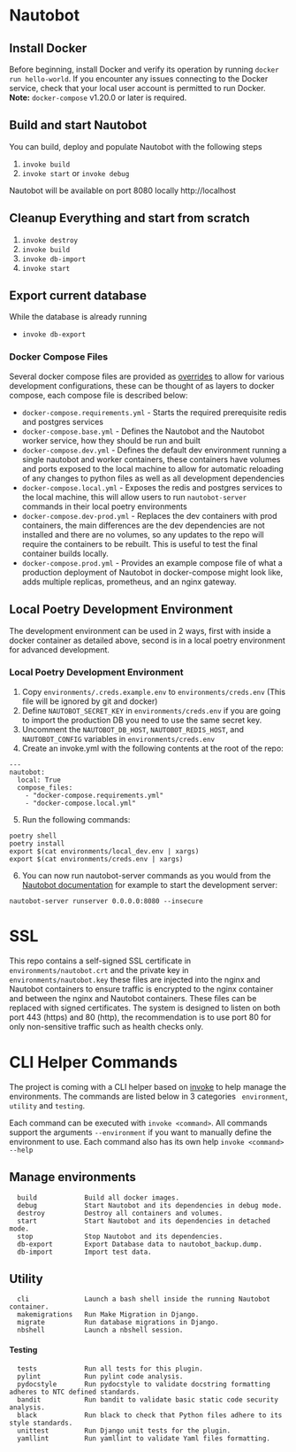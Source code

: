 
# Nautobot

## Install Docker

Before beginning, install Docker and verify its operation by running `docker run hello-world`. If you encounter any issues connecting to the Docker service, check that your local user account is permitted to run Docker. **Note:** `docker-compose` v1.20.0 or later is required.

## Build and start Nautobot

You can build, deploy and populate Nautobot with the following steps
1. `invoke build`
2. `invoke start` or `invoke debug`

Nautobot will be available on port 8080 locally http://localhost

## Cleanup Everything and start from scratch
1. `invoke destroy`
2. `invoke build`
3. `invoke db-import`
4. `invoke start`

## Export current database
While the database is already running
* `invoke db-export`

### Docker Compose Files

Several docker compose files are provided as [overrides](https://docs.docker.com/compose/extends/) to allow for various development configurations, these can be thought of as layers to docker compose, each compose file is described below:

- `docker-compose.requirements.yml` - Starts the required prerequisite redis and postgres services
- `docker-compose.base.yml` - Defines the Nautobot and the Nautobot worker service, how they should be run and built
- `docker-compose.dev.yml` - Defines the default dev environment running a single nautobot and worker containers, these containers have volumes and ports exposed to the local machine to allow for automatic reloading of any changes to python files as well as all development dependencies
- `docker-compose.local.yml` - Exposes the redis and postgres services to the local machine, this will allow users to run `nautobot-server` commands in their local poetry environments
- `docker-compose.dev-prod.yml` - Replaces the dev containers with prod containers, the main differences are the dev dependencies are not installed and there are no volumes, so any updates to the repo will require the containers to be rebuilt.  This is useful to test the final container builds locally.
- `docker-compose.prod.yml` - Provides an example compose file of what a production deployment of Nautobot in docker-compose might look like, adds multiple replicas, prometheus, and an nginx gateway.

## Local Poetry Development Environment

The development environment can be used in 2 ways, first with inside a docker container as detailed above, second is in a local poetry environment for advanced development.

### Local Poetry Development Environment

1.  Copy `environments/.creds.example.env` to `environments/creds.env` (This file will be ignored by git and docker)
2.  Define `NAUTOBOT_SECRET_KEY` in `environments/creds.env` if you are going to import the production DB you need to use the same secret key.
3.  Uncomment the `NAUTOBOT_DB_HOST`, `NAUTOBOT_REDIS_HOST`, and `NAUTOBOT_CONFIG` variables in `environments/creds.env`
4.  Create an invoke.yml with the following contents at the root of the repo:

```shell
---
nautobot:
  local: True
  compose_files:
    - "docker-compose.requirements.yml"
    - "docker-compose.local.yml"
```

5.  Run the following commands:

```shell
poetry shell
poetry install
export $(cat environments/local_dev.env | xargs)
export $(cat environments/creds.env | xargs) 
```

6.  You can now run nautobot-server commands as you would from the [Nautobot documentation](https://nautobot.readthedocs.io/en/latest/) for example to start the development server:

```shell
nautobot-server runserver 0.0.0.0:8080 --insecure
```
# SSL

This repo contains a self-signed SSL certificate in `environments/nautobot.crt` and the private key in `environments/nautobot.key` these files are injected into the nginx and Nautobot containers to ensure traffic is encrypted to the nginx container and between the nginx and Nautobot containers.  These files can be replaced with signed certificates.  The system is designed to listen on both port 443 (https) and 80 (http), the recommendation is to use port 80 for only non-sensitive traffic such as health checks only.
# CLI Helper Commands

The project is coming with a CLI helper based on [invoke](http://www.pyinvoke.org/) to help manage the environments. The commands are listed below in 3 categories ` environment`, `utility` and `testing`. 

Each command can be executed with `invoke <command>`. All commands support the arguments `--environment`  if you want to manually define the environment to use. Each command also has its own help `invoke <command> --help`

## Manage environments
```
  build            Build all docker images.
  debug            Start Nautobot and its dependencies in debug mode.
  destroy          Destroy all containers and volumes.
  start            Start Nautobot and its dependencies in detached mode.
  stop             Stop Nautobot and its dependencies.
  db-export        Export Database data to nautobot_backup.dump.
  db-import        Import test data.
```

## Utility 
```
  cli              Launch a bash shell inside the running Nautobot container.
  makemigrations   Run Make Migration in Django.
  migrate          Run database migrations in Django.
  nbshell          Launch a nbshell session.
```
#### Testing 

```
  tests            Run all tests for this plugin.
  pylint           Run pylint code analysis.
  pydocstyle       Run pydocstyle to validate docstring formatting adheres to NTC defined standards.
  bandit           Run bandit to validate basic static code security analysis.
  black            Run black to check that Python files adhere to its style standards.
  unittest         Run Django unit tests for the plugin.
  yamllint         Run yamllint to validate Yaml files formatting.
```

